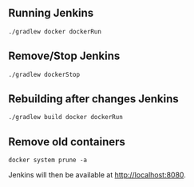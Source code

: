 ## Running Jenkins

`./gradlew docker dockerRun`

## Remove/Stop Jenkins

`./gradlew dockerStop`

## Rebuilding after changes Jenkins

`./gradlew build docker dockerRun`


## Remove old containers

`docker system prune -a`


Jenkins will then be available at [http://localhost:8080](http://localhost:8080).